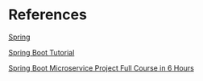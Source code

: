 # References
[Spring](https://spring.io/)

[Spring Boot Tutorial](https://www.youtube.com/watch?v=9SGDpanrc8U)

[Spring Boot Microservice Project Full Course in 6 Hours](https://www.youtube.com/watch?v=mPPhcU7oWDU)
<!-- [Microservices Using Spring Boot and Spring Cloud](https://www.youtube.com/watch?v=p485kUNpPvE&list=PLwvrYc43l1Mwqpf9i-1B1gXfMeHOm6DeY) -->
